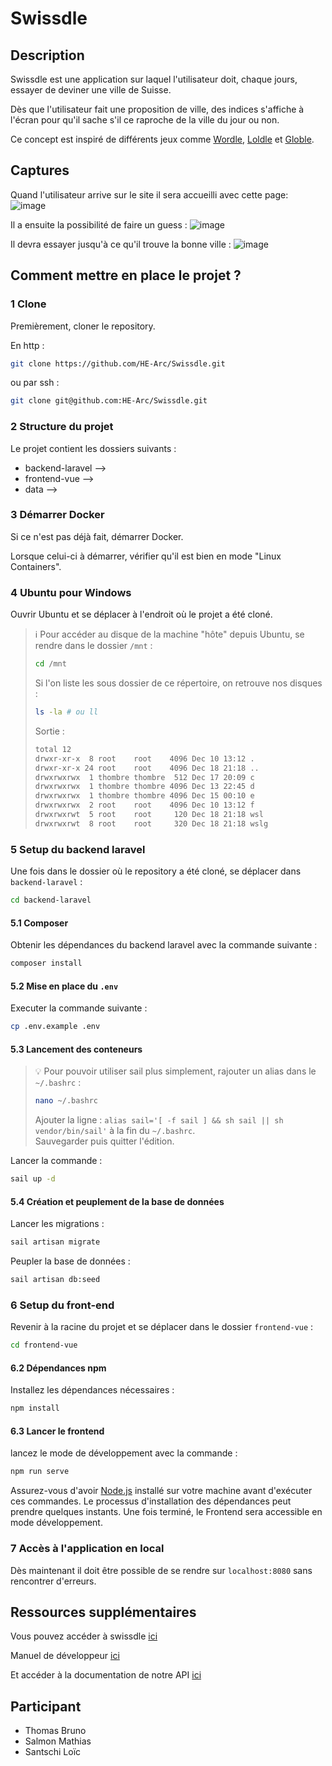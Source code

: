 # Swissdle
## Description
Swissdle est une application sur laquel l'utilisateur doit, chaque jours, essayer de deviner une ville de Suisse. 

Dès que l'utilisateur fait une proposition de ville, des indices s'affiche à l'écran pour qu'il sache s'il ce raproche de la ville du jour ou non.

Ce concept est inspiré de différents jeux comme [Wordle](https://www.nytimes.com/games/wordle/index.html), [Loldle](https://loldle.net/) et [Globle](https://globle-game.com/).

## Captures 

Quand l'utilisateur arrive sur le site il sera accueilli avec cette page:
![image](https://github.com/HE-Arc/Swissdle/assets/82332623/3ccbcfb4-46f1-48a0-a369-22170fe91f00)

Il a ensuite la possibilité de faire un guess :
![image](https://github.com/HE-Arc/Swissdle/assets/82332623/695254bb-36f9-4e85-9dfa-8e48446f1c25)

Il devra essayer jusqu'à ce qu'il trouve la bonne ville :
![image](https://github.com/HE-Arc/Swissdle/assets/82332623/2cea4d81-2b78-4d24-8ad0-6b42d5024d76)

## Comment mettre en place le projet ?
### 1 Clone

Premièrement, cloner le repository.

En http :

```bash
git clone https://github.com/HE-Arc/Swissdle.git
```
ou par ssh :

```bash
git clone git@github.com:HE-Arc/Swissdle.git
```

### 2 Structure du projet

Le projet contient les dossiers suivants :

- backend-laravel -->
- frontend-vue -->
- data -->


### 3 Démarrer Docker

Si ce n'est pas déjà fait, démarrer Docker.

Lorsque celui-ci à démarrer, vérifier qu'il est bien en mode "Linux Containers".

### 4 Ubuntu pour Windows

Ouvrir Ubuntu et se déplacer à l'endroit où le projet a été cloné.

> ℹ️ Pour accéder au disque de la machine "hôte" depuis Ubuntu, se rendre dans le dossier `/mnt` :
>
>```bash
>cd /mnt
>```
> Si l'on liste les sous dossier de ce répertoire, on retrouve nos disques :
>```bash
>ls -la # ou ll
>```
> Sortie :
>```bash
>total 12
>drwxr-xr-x  8 root    root    4096 Dec 10 13:12 .
>drwxr-xr-x 24 root    root    4096 Dec 18 21:18 ..
>drwxrwxrwx  1 thombre thombre  512 Dec 17 20:09 c
>drwxrwxrwx  1 thombre thombre 4096 Dec 13 22:45 d
>drwxrwxrwx  1 thombre thombre 4096 Dec 15 00:10 e
>drwxrwxrwx  2 root    root    4096 Dec 10 13:12 f
>drwxrwxrwt  5 root    root     120 Dec 18 21:18 wsl
>drwxrwxrwt  8 root    root     320 Dec 18 21:18 wslg
>```

### 5 Setup du backend laravel

Une fois dans le dossier où le repository a été cloné, se déplacer dans `backend-laravel` :

```bash
cd backend-laravel
```

#### 5.1 Composer

Obtenir les dépendances du backend laravel avec la commande suivante :
```bash
composer install
```

#### 5.2 Mise en place du `.env`

Executer la commande suivante :
```bash
cp .env.example .env
```

#### 5.3 Lancement des conteneurs

>💡 
>Pour pouvoir utiliser sail plus simplement, rajouter un alias dans le `~/.bashrc` :
>```bash
>nano ~/.bashrc
>```
>Ajouter la ligne :
>`alias sail='[ -f sail ] && sh sail || sh vendor/bin/sail'`
>à la fin du `~/.bashrc`.\
>Sauvegarder puis quitter l'édition.

Lancer la commande :
```bash
sail up -d
```
#### 5.4 Création et peuplement de la base de données

Lancer les migrations :
```bash
sail artisan migrate
```

Peupler la base de données :
```bash
sail artisan db:seed
```

### 6 Setup du front-end

Revenir à la racine du projet et se déplacer dans le dossier `frontend-vue` :
```bash
cd frontend-vue
```

#### 6.2 Dépendances npm

Installez les dépendances nécessaires :
```bash
npm install
```

#### 6.3 Lancer le frontend

lancez le mode de développement avec la commande :
```bash
npm run serve
```

Assurez-vous d'avoir [Node.js](https://nodejs.org/) installé sur votre machine avant d'exécuter ces commandes. Le processus d'installation des dépendances peut prendre quelques instants. Une fois terminé, le Frontend sera accessible en mode développement.
### 7 Accès à l'application en local

Dès maintenant il doit être possible de se rendre sur `localhost:8080` sans rencontrer d'erreurs.

## Ressources supplémentaires
Vous pouvez accéder à swissdle [ici](https://swissdle.k8s.ing.he-arc.ch)

Manuel de développeur [ici](../../wiki/Manuel-developpeur)

Et accéder à la documentation de notre API [ici](https://swissdle.k8s.ing.he-arc.ch/api/documentation#/)

## Participant
- Thomas Bruno
- Salmon Mathias
- Santschi Loïc
